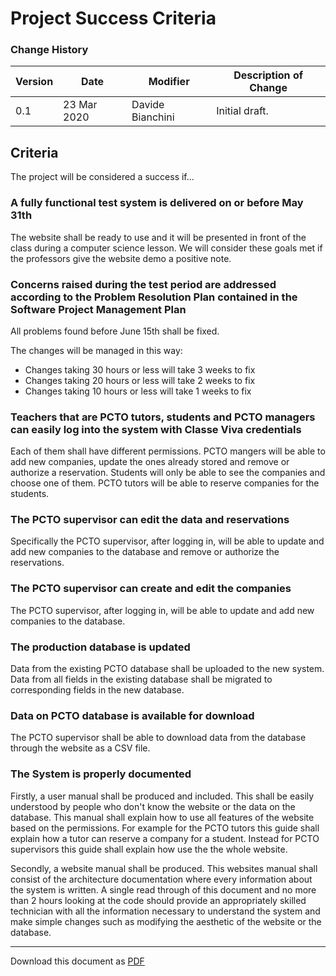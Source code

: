 # Project Success Criteria

### Change History

| Version | Date        | Modifier         | Description of Change |
| ------- | ----------- | ---------------- | --------------------- |
| 0.1     | 23 Mar 2020 | Davide Bianchini | Initial draft.        |

## Criteria

The project will be considered a success if...

### A fully functional test system is delivered on or before May 31th
The website shall be ready to use and it will be presented in front of the class during a computer science lesson. We will consider these goals met if the professors give the website demo a positive note.

### Concerns raised during the test period are addressed according to the Problem Resolution Plan contained in the Software Project Management Plan
All problems found before June 15th shall be fixed.

The changes will be managed in this way:
+ Changes taking 30 hours or less will take 3 weeks to fix
+ Changes taking 20 hours or less will take 2 weeks to fix
+ Changes taking 10 hours or less will take 1 weeks to fix


### Teachers that are PCTO tutors, students and PCTO managers can easily log into the system with Classe Viva credentials
Each of them shall have different permissions.
PCTO mangers will be able to add new companies, update the ones already stored and remove or authorize a reservation. Students will only be able to see the companies and choose one of them. PCTO tutors will be able to reserve companies for the students.

### The PCTO supervisor can edit the data and reservations
Specifically the PCTO supervisor, after logging in, will be able to update and add new companies to the database and remove or authorize the reservations.

### The PCTO supervisor can create and edit the companies
The PCTO supervisor, after logging in, will be able to update and add new companies to the database.

### The production database is updated
Data from the existing PCTO database shall be uploaded to the new system. Data from all fields in the existing database shall be migrated to corresponding fields in the new database.

### Data on PCTO database is available for download
The PCTO supervisor shall be able to download data from the database through the website as a CSV file.


### The System is properly documented
Firstly, a user manual shall be produced and included. This shall be easily understood by people who don't know the website or the data on the database.
This manual shall explain how to use all features of the website based on the permissions. For example for the PCTO tutors this guide shall explain how a tutor can reserve a company for a student.
Instead for PCTO supervisors this guide shall explain how use the the whole website.

Secondly, a website manual shall be produced. This websites manual shall consist of the architecture documentation where every information about the system is written.
A single read through of this document and no more than 2 hours looking at the code should provide an appropriately skilled technician with all the information necessary to understand the system and make simple changes such as modifying the aesthetic of the website or the database.

---

Download this document as [PDF](pdf/project_success_criteria.pdf)